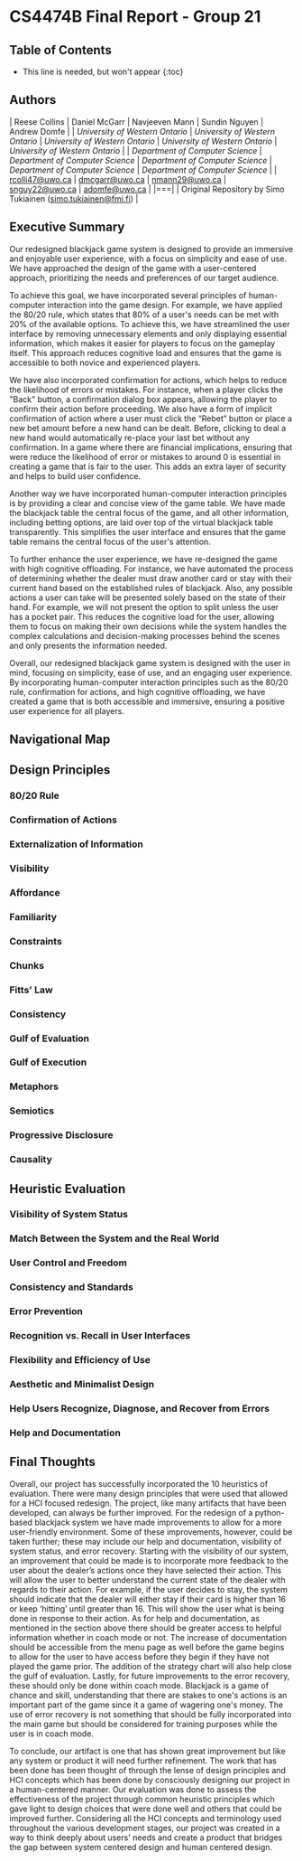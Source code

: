 # CS4474B Final Report - Group 21

## Table of Contents
* This line is needed, but won't appear
{:toc}

## Authors
| Reese Collins | Daniel McGarr | Navjeeven Mann | Sundin Nguyen | Andrew Domfe |
| *University of Western Ontario* | *University of Western Ontario* | *University of Western Ontario* | *University of Western Ontario* | *University of Western Ontario* |
| *Department of Computer Science* | *Department of Computer Science* | *Department of Computer Science* | *Department of Computer Science* | *Department of Computer Science* |
| rcolli47@uwo.ca | dmcgarr@uwo.ca | nmann29@uwo.ca | snguy22@uwo.ca | adomfe@uwo.ca |
|===|
| Original Repository by Simo Tukiainen (simo.tukiainen@fmi.fi) |

## Executive Summary
Our redesigned blackjack game system is designed to provide an immersive and enjoyable user experience, with a focus on simplicity and ease of use. We have approached the design of the game with a user-centered approach, prioritizing the needs and preferences of our target audience. 

To achieve this goal, we have incorporated several principles of human-computer interaction into the game design. For example, we have applied the 80/20 rule, which states that 80% of a user's needs can be met with 20% of the available options. To achieve this, we have streamlined the user interface by removing unnecessary elements and only displaying essential information, which makes it easier for players to focus on the gameplay itself. This approach reduces cognitive load and ensures that the game is accessible to both novice and experienced players. 

We have also incorporated confirmation for actions, which helps to reduce the likelihood of errors or mistakes. For instance, when a player clicks the "Back" button, a confirmation dialog box appears, allowing the player to confirm their action before proceeding. We also have a form of implicit confirmation of action where a user must click the “Rebet” button or place a new bet amount before a new hand can be dealt. Before, clicking to deal a new hand would automatically re-place your last bet without any confirmation. In a game where there are financial implications, ensuring that were reduce the likelihood of error or mistakes to around 0 is essential in creating a game that is fair to the user. This adds an extra layer of security and helps to build user confidence. 

Another way we have incorporated human-computer interaction principles is by providing a clear and concise view of the game table. We have made the blackjack table the central focus of the game, and all other information, including betting options, are laid over top of the virtual blackjack table transparently. This simplifies the user interface and ensures that the game table remains the central focus of the user's attention. 

To further enhance the user experience, we have re-designed the game with high cognitive offloading. For instance, we have automated the process of determining whether the dealer must draw another card or stay with their current hand based on the established rules of blackjack. Also, any possible actions a user can take will be presented solely based on the state of their hand. For example, we will not present the option to split unless the user has a pocket pair. This reduces the cognitive load for the user, allowing them to focus on making their own decisions while the system handles the complex calculations and decision-making processes behind the scenes and only presents the information needed. 

Overall, our redesigned blackjack game system is designed with the user in mind, focusing on simplicity, ease of use, and an engaging user experience. By incorporating human-computer interaction principles such as the 80/20 rule, confirmation for actions, and high cognitive offloading, we have created a game that is both accessible and immersive, ensuring a positive user experience for all players.

## Navigational Map

## Design Principles
### 80/20 Rule
### Confirmation of Actions
### Externalization of Information
### Visibility
### Affordance
### Familiarity
### Constraints
### Chunks
### Fitts' Law
### Consistency
### Gulf of Evaluation
### Gulf of Execution
### Metaphors
### Semiotics
### Progressive Disclosure
### Causality

## Heuristic Evaluation
### Visibility of System Status
### Match Between the System and the Real World
### User Control and Freedom
### Consistency and Standards
### Error Prevention
### Recognition vs. Recall in User Interfaces
### Flexibility and Efficiency of Use
### Aesthetic and Minimalist Design
### Help Users Recognize, Diagnose, and Recover from Errors
### Help and Documentation

## Final Thoughts
Overall, our project has successfully incorporated the 10 heuristics of evaluation. There were many design principles that were used that allowed for a HCI focused redesign. The project, like many artifacts that have been developed, can always be further improved. For the redesign of a python-based blackjack system we have made improvements to allow for a more user-friendly environment. Some of these improvements, however, could be taken further; these may include our help and documentation, visibility of system status, and error recovery. Starting with the visibility of our system, an improvement that could be made is to incorporate more feedback to the user about the dealer’s actions once they have selected their action. This will allow the user to better understand the current state of the dealer with regards to their action. For example, if the user decides to stay, the system should indicate that the dealer will either stay if their card is higher than 16 or keep ‘hitting’ until greater than 16. This will show the user what is being done in response to their action. As for help and documentation, as mentioned in the section above there should be greater access to helpful information whether in coach mode or not. The increase of documentation should be accessible from the menu page as well before the game begins to allow for the user to have access before they begin if they have not played the game prior. The addition of the strategy chart will also help close the gulf of evaluation. Lastly, for future improvements to the error recovery, these should only be done within coach mode. Blackjack is a game of chance and skill, understanding that there are stakes to one's actions is an important part of the game since it a game of wagering one's money. The use of error recovery is not something that should be fully incorporated into the main game but should be considered for training purposes while the user is in coach mode.  

To conclude, our artifact is one that has shown great improvement but like any system or product it will need further refinement. The work that has been done has been thought of through the lense of design principles and HCI concepts which has been done by consciously designing our project in a human-centered manner. Our evaluation was done to assess the effectiveness of the project through common heuristic principles which gave light to design choices that were done well and others that could be improved further. Considering all the HCI concepts and terminology used throughout the various development stages, our project was created in a way to think deeply about users' needs and create a product that bridges the gap between system centered design and human centered design. 